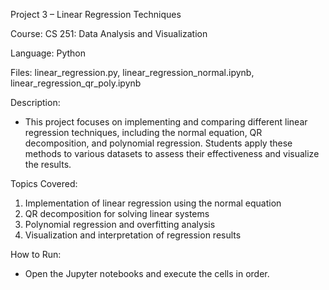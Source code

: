 Project 3 – Linear Regression Techniques

Course: CS 251: Data Analysis and Visualization

Language: Python

Files: linear_regression.py, linear_regression_normal.ipynb, linear_regression_qr_poly.ipynb

Description:
- This project focuses on implementing and comparing different linear regression techniques, including the normal equation, QR decomposition, and polynomial regression. Students apply these methods to various datasets to assess their effectiveness and visualize the results.

Topics Covered:
1. Implementation of linear regression using the normal equation
2. QR decomposition for solving linear systems
3. Polynomial regression and overfitting analysis
4. Visualization and interpretation of regression results

How to Run:
- Open the Jupyter notebooks and execute the cells in order.
